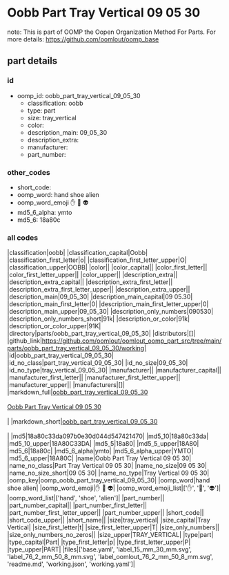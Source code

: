 # Oobb Part Tray Vertical 09 05 30  

note: This is part of OOMP the Oopen Organization Method For Parts. For more details: https://github.com/oomlout/oomp_base

##  part details





### id
* oomp_id: oobb_part_tray_vertical_09_05_30
  * classification: oobb
  * type: part
  * size: tray_vertical
  * color: 
  * description_main: 09_05_30
  * description_extra: 
  * manufacturer: 
  * part_number: 

### other_codes
* short_code: 
* oomp_word: hand shoe alien
* oomp_word_emoji :hand: :shoe: :alien:
* md5_6_alpha: ymto
* md5_6: 18a80c

### all codes 
|classification|oobb|
|classification_capital|Oobb|
|classification_first_letter|o|
|classification_first_letter_upper|O|
|classification_upper|OOBB|
|color||
|color_capital||
|color_first_letter||
|color_first_letter_upper||
|color_upper||
|description_extra||
|description_extra_capital||
|description_extra_first_letter||
|description_extra_first_letter_upper||
|description_extra_upper||
|description_main|09_05_30|
|description_main_capital|09 05.30|
|description_main_first_letter|0|
|description_main_first_letter_upper|0|
|description_main_upper|09_05_30|
|description_only_numbers|090530|
|description_only_numbers_short|91k|
|description_or_color|91k|
|description_or_color_upper|91K|
|directory|parts/oobb_part_tray_vertical_09_05_30|
|distributors|[]|
|github_link|https://github.com/oomlout/oomlout_oomp_part_src/tree/main/parts/oobb_part_tray_vertical_09_05_30/working|
|id|oobb_part_tray_vertical_09_05_30|
|id_no_class|part_tray_vertical_09_05_30|
|id_no_size|09_05_30|
|id_no_type|tray_vertical_09_05_30|
|manufacturer||
|manufacturer_capital||
|manufacturer_first_letter||
|manufacturer_first_letter_upper||
|manufacturer_upper||
|manufacturers|[]|
|markdown_full|[oobb_part_tray_vertical_09_05_30](https://github.com/oomlout/oomlout_oomp_part_src/tree/main/parts/oobb_part_tray_vertical_09_05_30/working)<br>[](https://github.com/oomlout/oomlout_oomp_part_src/tree/main/parts/oobb_part_tray_vertical_09_05_30/working)<br>[Oobb Part Tray Vertical 09 05 30](https://github.com/oomlout/oomlout_oomp_part_src/tree/main/parts/oobb_part_tray_vertical_09_05_30/working)<br><br>|
|markdown_short|[oobb_part_tray_vertical_09_05_30](https://github.com/oomlout/oomlout_oomp_part_src/tree/main/parts/oobb_part_tray_vertical_09_05_30/working)<br><br>|
|md5|18a80c33da097b0e30d044d547421470|
|md5_10|18a80c33da|
|md5_10_upper|18A80C33DA|
|md5_5|18a80|
|md5_5_upper|18A80|
|md5_6|18a80c|
|md5_6_alpha|ymto|
|md5_6_alpha_upper|YMTO|
|md5_6_upper|18A80C|
|name|Oobb Part Tray Vertical 09 05 30|
|name_no_class|Part Tray Vertical 09 05 30|
|name_no_size|09 05 30|
|name_no_size_short|09 05 30|
|name_no_type|Tray Vertical 09 05 30|
|oomp_key|oomp_oobb_part_tray_vertical_09_05_30|
|oomp_word|hand shoe alien|
|oomp_word_emoji|:hand: :shoe: :alien:|
|oomp_word_emoji_list|[':hand:', ':shoe:', ':alien:']|
|oomp_word_list|['hand', 'shoe', 'alien']|
|part_number||
|part_number_capital||
|part_number_first_letter||
|part_number_first_letter_upper||
|part_number_upper||
|short_code||
|short_code_upper||
|short_name||
|size|tray_vertical|
|size_capital|Tray Vertical|
|size_first_letter|t|
|size_first_letter_upper|T|
|size_only_numbers||
|size_only_numbers_no_zeros||
|size_upper|TRAY_VERTICAL|
|type|part|
|type_capital|Part|
|type_first_letter|p|
|type_first_letter_upper|P|
|type_upper|PART|
|files|['base.yaml', 'label_15_mm_30_mm.svg', 'label_76_2_mm_50_8_mm.svg', 'label_oomlout_76_2_mm_50_8_mm.svg', 'readme.md', 'working.json', 'working.yaml']|
